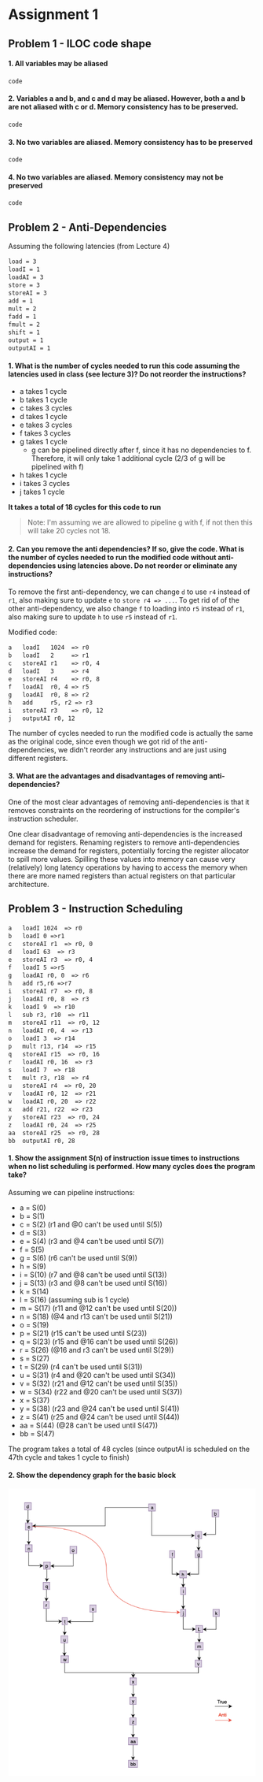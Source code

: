 # Assignment 1

## Problem 1 - ILOC code shape

#### 1. All variables may be aliased

```
code
```

#### 2. Variables a and b, and c and d may be aliased. However, both a and b are not aliased with c or d. Memory consistency has to be preserved.

```
code
```

#### 3. No two variables are aliased. Memory consistency has to be preserved

```
code
```

#### 4. No two variables are aliased. Memory consistency may not be preserved

```
code
```

## Problem 2 - Anti-Dependencies

Assuming the following latencies (from Lecture 4)

```
load = 3
loadI = 1
loadAI = 3
store = 3
storeAI = 3
add = 1
mult = 2
fadd = 1
fmult = 2
shift = 1
output = 1
outputAI = 1
```

#### 1. What is the number of cycles needed to run this code assuming the latencies used in class (see lecture 3)? Do not reorder the instructions?

- a takes 1 cycle
- b takes 1 cycle
- c takes 3 cycles
- d takes 1 cycle
- e takes 3 cycles
- f takes 3 cycles
- g takes 1 cycle
  - g can be pipelined directly after f, since it has no dependencies to f. Therefore, it will only take 1 additional cycle (2/3 of g will be pipelined with f)
- h takes 1 cycle
- i takes 3 cycles
- j takes 1 cycle

**It takes a total of 18 cycles for this code to run**

> Note: I'm assuming we are allowed to pipeline g with f, if not then this will take 20 cycles not 18.

#### 2. Can you remove the anti dependencies? If so, give the code. What is the number of cycles needed to run the modified code without anti-dependencies using latencies above. Do not reorder or eliminate any instructions?

To remove the first anti-dependency, we can change `d` to use `r4` instead of `r1`, also making sure to update `e` to `store r4 => ...`. To get rid of of the other anti-dependency, we also change `f` to loading into `r5` instead of `r1`, also making sure to update `h` to use `r5` instead of `r1`.

Modified code:

```
a   loadI   1024  => r0
b   loadI   2     => r1
c   storeAI r1    => r0, 4
d   loadI   3     => r4
e   storeAI r4    => r0, 8
f   loadAI  r0, 4 => r5
g   loadAI  r0, 8 => r2
h   add     r5, r2 => r3
i   storeAI r3    => r0, 12
j   outputAI r0, 12
```

The number of cycles needed to run the modified code is actually the same as the original code, since even though we got rid of the anti-dependencies, we didn't reorder any instructions and are just using different registers.

#### 3. What are the advantages and disadvantages of removing anti-dependencies?

One of the most clear advantages of removing anti-dependencies is that it removes constraints on the reordering of instructions for the compiler's instruction scheduler.

One clear disadvantage of removing anti-dependencies is the increased demand for registers. Renaming registers to remove anti-dependencies increase the demand for registers, potentially forcing the register allocator to spill more values. Spilling these values into memory can cause very (relatively) long latency operations by having to access the memory when there are more named registers than actual registers on that particular architecture.

## Problem 3 - Instruction Scheduling

```
a   loadI 1024  => r0
b   loadI 0 =>r1
c   storeAI r1  => r0, 0
d   loadI 63  => r3
e   storeAI r3  => r0, 4
f   loadI 5 =>r5
g   loadAI r0, 0  => r6
h   add r5,r6 =>r7
i   storeAI r7  => r0, 8
j   loadAI r0, 8  => r3
k   loadI 9  => r10
l   sub r3, r10  => r11
m   storeAI r11  => r0, 12
n   loadAI r0, 4  => r13
o   loadI 3  => r14
p   mult r13, r14  => r15
q   storeAI r15  => r0, 16
r   loadAI r0, 16  => r3
s   loadI 7  => r18
t   mult r3, r18  => r4
u   storeAI r4  => r0, 20
v   loadAI r0, 12  => r21
w   loadAI r0, 20  => r22
x   add r21, r22  => r23
y   storeAI r23  => r0, 24
z   loadAI r0, 24  => r25
aa  storeAI r25  => r0, 28
bb  outputAI r0, 28
```

#### 1. Show the assignment S(n) of instruction issue times to instructions when no list scheduling is performed. How many cycles does the program take?

Assuming we can pipeline instructions:

- a = S(0)
- b = S(1)
- c = S(2) (r1 and @0 can't be used until S(5))
- d = S(3)
- e = S(4) (r3 and @4 can't be used until S(7))
- f = S(5)
- g = S(6) (r6 can't be used until S(9))
- h = S(9)
- i = S(10) (r7 and @8 can't be used until S(13))
- j = S(13) (r3 and @8 can't be used until S(16))
- k = S(14)
- l = S(16) (assuming sub is 1 cycle)
- m = S(17) (r11 and @12 can't be used until S(20))
- n = S(18) (@4 and r13 can't be used until S(21))
- o = S(19)
- p = S(21) (r15 can't be used until S(23))
- q = S(23) (r15 and @16 can't be used until S(26))
- r = S(26) (@16 and r3 can't be used until S(29))
- s = S(27)
- t = S(29) (r4 can't be used until S(31))
- u = S(31) (r4 and @20 can't be used until S(34))
- v = S(32) (r21 and @12 can't be used until S(35))
- w = S(34) (r22 and @20 can't be used until S(37))
- x = S(37)
- y = S(38) (r23 and @24 can't be used until S(41))
- z = S(41) (r25 and @24 can't be used until S(44))
- aa = S(44) (@28 can't be used until S(47))
- bb = S(47)

The program takes a total of 48 cycles (since outputAI is scheduled on the 47th cycle and takes 1 cycle to finish)

#### 2. Show the dependency graph for the basic block

<p align="center">
  <img src="./3.2.png" />
</p>
